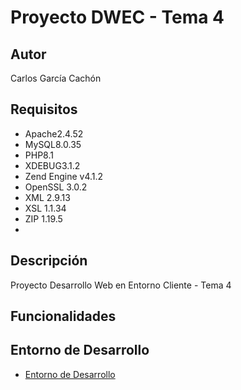 # Proyecto DWEC - Tema 4
## Autor
Carlos García Cachón
## Requisitos
   - Apache2.4.52
   - MySQL8.0.35
   - PHP8.1
   - XDEBUG3.1.2
   - Zend Engine v4.1.2
   - OpenSSL 3.0.2
   - XML 2.9.13
   - XSL 1.1.34
   - ZIP 1.19.5
   - 
## Descripción
Proyecto Desarrollo Web en Entorno Cliente - Tema 4

## Funcionalidades

## Entorno de Desarrollo
   - [Entorno de Desarrollo](http://daw214.isauces.local/214DWECProyectoTema4/indexProyectoTema4.html)
